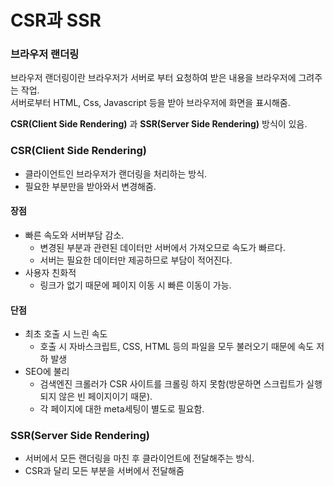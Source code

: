 # CSR과 SSR

### 브라우저 랜더링
브라우저 랜더링이란 브라우저가 서버로 부터 요청하여 받은 내용을 브라우저에 그려주는 작업.\
서버로부터 HTML, Css, Javascript 등을 받아 브라우저에 화면을 표시해줌.

**CSR(Client Side Rendering)** 과 **SSR(Server Side Rendering)** 방식이 있음.

### CSR(Client Side Rendering)
- 클라이언트인 브라우저가 랜더링을 처리하는 방식. 
- 필요한 부분만을 받아와서 변경해줌.

#### 장점
- 빠른 속도와 서버부담 감소.
  - 변경된 부분과 관련된 데이터만 서버에서 가져오므로 속도가 빠르다.
  - 서버는 필요한 데이터만 제공하므로 부담이 적어진다.
- 사용자 친화적
  - 링크가 없기 때문에 페이지 이동 시 빠른 이동이 가능.

#### 단점
- 최초 호출 시 느린 속도
  - 호출 시 자바스크립트, CSS, HTML 등의 파일을 모두 불러오기 때문에 속도 저하 발생
- SEO에 불리
  - 검색엔진 크롤러가 CSR 사이트를 크롤링 하지 못함(방문하면 스크립트가 실행되지 않은 빈 페이지이기 때문).
  - 각 페이지에 대한 meta세팅이 별도로 필요함.

### SSR(Server Side Rendering)
- 서버에서 모든 랜더링을 마친 후 클라이언트에 전달해주는 방식.
- CSR과 달리 모든 부분을 서버에서 전달해줌
